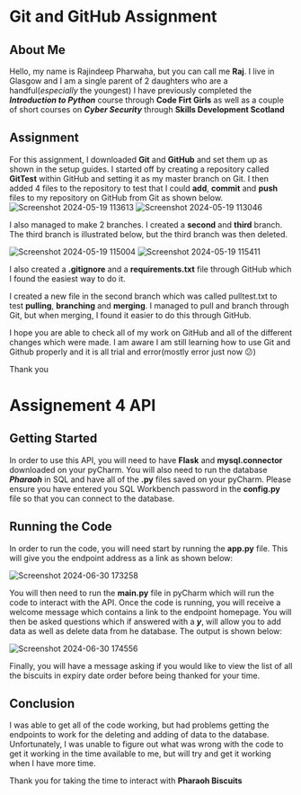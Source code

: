 # Git and GitHub Assignment

## About Me

Hello, my name is Rajindeep Pharwaha, but you can call me **Raj**.
I live in Glasgow and I am a single parent of 2 daughters who are a handful(*especially* the youngest)
I have previously completed the ***Introduction to Python*** course through **Code Firt Girls** as well as a couple of short courses on ***Cyber Security*** through **Skills Development Scotland**

## Assignment

For this assignment, I downloaded **Git** and **GitHub** and set them up as shown in the setup guides. 
I started off by creating a repository called **GitTest** within GitHub and setting it as my master branch on Git. I then added 4 files to the repository to test that I could **add**, **commit** and **push** files to my repository on GitHub from Git as shown below.
![Screenshot 2024-05-19 113613](https://github.com/rkphar/GitTest/assets/169801648/aa85269e-406d-4d2c-82a8-ccf91634b452)
![Screenshot 2024-05-19 113046](https://github.com/rkphar/GitTest/assets/169801648/6d1e455e-419e-4b41-a1e8-3062828f4ff9)

I also managed to make 2 branches. I created a **second** and **third** branch. The third branch is illustrated below, but the third branch was then deleted.

![Screenshot 2024-05-19 115004](https://github.com/rkphar/GitTest/assets/169801648/5a906057-a535-4aae-b9a3-18d332ebf8cf)
![Screenshot 2024-05-19 115411](https://github.com/rkphar/GitTest/assets/169801648/d2754be5-e3a6-48f0-a94f-9de9358f5f97)

I also created a **.gitignore** and a **requirements.txt** file through GitHub which I found the easiest way to do it.

I created a new file in the second branch which was called pulltest.txt to test **pulling**, **branching** and **merging**. I managed to pull and branch through Git, but when merging, I found it easier to do this through GitHub.

I hope you are able to check all of my work on GitHub and all of the different changes which were made. I am aware I am still learning how to use Git and Github properly and it is all trial and error(mostly error just now 😕)

Thank you 





# Assignement 4 API

## Getting Started

In order to use this API, you will need to have **Flask** and **mysql.connector** downloaded on your pyCharm.
You will also need to run the database ***Pharaoh*** in SQL and have all of the **.py** files saved on your pyCharm.
Please ensure you have entered you SQL Workbench password in the **config.py** file so that you can connect to the database.

## Running the Code

In order to run the code, you will need start by running the **app.py** file. This will give you the endpoint address as a link as shown below:

![Screenshot 2024-06-30 173258](https://github.com/rkphar/CFG-Assignments/assets/169801648/fca46391-2ebf-4a9e-b1b8-59c63758091e)

You will then need to run the **main.py** file in pyCharm which will run the code to interact with the API.
Once the code is running, you will receive a welcome message which contains a link to the endpoint homepage.
You will then be asked questions which if answered with a ***y***, will allow you to add data as well as delete data from he database. The output is shown below: 

![Screenshot 2024-06-30 174556](https://github.com/rkphar/CFG-Assignments/assets/169801648/a077b53d-d274-4e97-8fa0-560cc5fde629)

Finally, you will have a message asking if you would like to view the list of all the biscuits in expiry date order before being thanked for your time.

## Conclusion

I was able to get all of the code working, but had problems getting the endpoints to work for the deleting and adding of data to the database. Unfortunately, I was unable to figure out what was wrong with the code to get it working in the time available to me, but will try and get it working when I have more time.

Thank you for taking the time to interact with **Pharaoh Biscuits**

